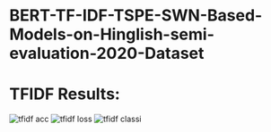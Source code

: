 # BERT-TF-IDF-TSPE-SWN-Based-Models-on-Hinglish-semi-evaluation-2020-Dataset

# TFIDF Results:
![tfidf acc](https://github.com/ArsalMirza007/BERT-TF-IDF-TSPE-SWN-Based-Models-on-Hinglish-semi-evaluation-2020-Dataset-/assets/121928372/54a5c438-3d1e-4280-bb15-8b6dbc53589e)
![tfidf loss](https://github.com/ArsalMirza007/BERT-TF-IDF-TSPE-SWN-Based-Models-on-Hinglish-semi-evaluation-2020-Dataset-/assets/121928372/ccfb389f-8056-4b60-991a-57c9b20024e7)
![tfidf classi](https://github.com/ArsalMirza007/BERT-TF-IDF-TSPE-SWN-Based-Models-on-Hinglish-semi-evaluation-2020-Dataset-/assets/121928372/9d3945b0-b069-4d6e-84a0-1a96653d28c4)
